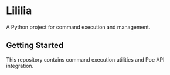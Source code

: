 # Lililia

A Python project for command execution and management.

## Getting Started

This repository contains command execution utilities and Poe API integration.